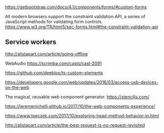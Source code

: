 
https://getbootstrap.com/docs/4.1/components/forms/#custom-forms

All modern browsers support the constraint validation API, a series of JavaScript methods for validating form controls.
https://www.w3.org/TR/html5/sec-forms.html#the-constraint-validation-api


## Service workers

http://alistapart.com/article/going-offline



WebAudio
https://scrimba.com/casts/cast-2091


https://github.com/deebloo/ts-custom-elements

https://developers.google.com/web/updates/2016/03/access-usb-devices-on-the-web

The magical, reusable web component generator.
https://stenciljs.com/


https://jeremenichelli.github.io/2017/10/the-web-components-experience/

https://www.tpeczek.com/2017/10/exploring-head-method-behavior-in.html

http://alistapart.com/article/the-best-request-is-no-request-revisited


